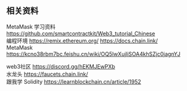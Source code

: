 ## 相关资料
MetaMask
学习资料 https://github.com/smartcontractkit/Web3_tutorial_Chinese  
编程环境 https://remix.ethereum.org/
https://docs.chain.link/   <br>MetaMask
 <br> https://kcno38rbm7bc.feishu.cn/wiki/OQ5lwXujliSOA4khSZjc0jagnYJ<br>

  web3社区 https://discord.gg/hEKMJEwPXb <br>
 水龙头 https://faucets.chain.link/<br>
 跟我学 Solidity https://learnblockchain.cn/article/1952<br>
